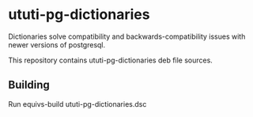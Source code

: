 ututi-pg-dictionaries
=====================
Dictionaries solve compatibility and backwards-compatibility issues
with newer versions of postgresql.

This repository contains ututi-pg-dictionaries deb file sources.

Building
--------
Run equivs-build ututi-pg-dictionaries.dsc
